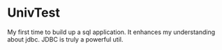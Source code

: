 # UnivTest
My first time to build up a sql application. 
It enhances my understanding about jdbc. JDBC is truly a powerful util. 
